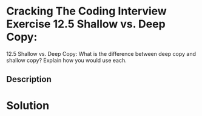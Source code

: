 # Cracking The Coding Interview Exercise 12.5 Shallow vs. Deep Copy:

12.5 Shallow vs. Deep Copy: What is the difference between deep copy and shallow copy? Explain how
you would use each.

## Description


# Solution